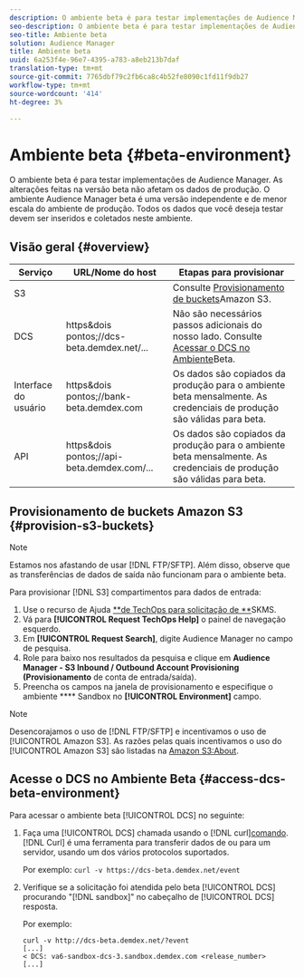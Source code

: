 ```yaml
---
description: O ambiente beta é para testar implementações de Audience Manager. As alterações feitas na versão beta não afetam os dados de produção. O ambiente Audience Manager beta é uma versão independente e de menor escala do ambiente de produção. Todos os dados que você deseja testar devem ser inseridos e coletados neste ambiente.
seo-description: O ambiente beta é para testar implementações de Audience Manager. As alterações feitas na versão beta não afetam os dados de produção. O ambiente Audience Manager beta é uma versão independente e de menor escala do ambiente de produção. Todos os dados que você deseja testar devem ser inseridos e coletados neste ambiente.
seo-title: Ambiente beta
solution: Audience Manager
title: Ambiente beta
uuid: 6a253f4e-96e7-4395-a783-a8eb213b7daf
translation-type: tm+mt
source-git-commit: 7765dbf79c2fb6ca8c4b52fe8090c1fd11f9db27
workflow-type: tm+mt
source-wordcount: '414'
ht-degree: 3%

---
```



# Ambiente beta {#beta-environment}

O ambiente beta é para testar implementações de Audience Manager. As alterações feitas na versão beta não afetam os dados de produção. O ambiente Audience Manager beta é uma versão independente e de menor escala do ambiente de produção. Todos os dados que você deseja testar devem ser inseridos e coletados neste ambiente.

## Visão geral {#overview}

<!-- beta_environment_admin.xml -->

| Serviço | URL/Nome do host | Etapas para provisionar |
|--- |--- |--- |
| S3 |  | Consulte [Provisionamento de buckets](admin-beta-environment.md#provision-s3-buckets)Amazon S3. |
| DCS | https&amp;dois pontos;//dcs-beta.demdex.net/... | Não são necessários passos adicionais do nosso lado. Consulte [Acessar o DCS no Ambiente](admin-beta-environment.md#access-dcs-beta-environment)Beta. |
| Interface do usuário | https&amp;dois pontos;//bank-beta.demdex.com | Os dados são copiados da produção para o ambiente beta mensalmente. As credenciais de produção são válidas para beta. |
| API | https&amp;dois pontos;//api-beta.demdex.com/... | Os dados são copiados da produção para o ambiente beta mensalmente. As credenciais de produção são válidas para beta. |

## Provisionamento de buckets Amazon S3 {#provision-s3-buckets}

>[!NOTE]
>
>Estamos nos afastando de usar [!DNL FTP/SFTP]. Além disso, observe que as transferências de dados de saída não funcionam para o ambiente beta.

Para provisionar [!DNL S3] compartimentos para dados de entrada:

1. Use o recurso de Ajuda [**de TechOps para solicitação de **](https://skms.adobe.com/)SKMS.
1. Vá para **[!UICONTROL Request TechOps Help]** o painel de navegação esquerdo.
1. Em **[!UICONTROL Request Search]**, digite Audience Manager no campo de pesquisa.
1. Role para baixo nos resultados da pesquisa e clique em **Audience Manager - S3 Inbound / Outbound Account Provisioning (Provisionamento** de conta de entrada/saída).
1. Preencha os campos na janela de provisionamento e especifique o ambiente **** Sandbox no **[!UICONTROL Environment]** campo.

>[!NOTE]
>
>Desencorajamos o uso de [!DNL FTP/SFTP] e incentivamos o uso de [!UICONTROL Amazon S3]. As razões pelas quais incentivamos o uso do [!UICONTROL Amazon S3] são listadas na [Amazon S3:About](https://docs.adobe.com/content/help/en/audience-manager/user-guide/reference/amazon-s3.html).

## Acesse o DCS no Ambiente Beta {#access-dcs-beta-environment}

Para acessar o ambiente beta [!UICONTROL DCS] no seguinte:

1. Faça uma [!UICONTROL DCS] chamada usando o [!DNL curl][comando](https://curl.haxx.se/docs/manpage.html). [!DNL Curl] é uma ferramenta para transferir dados de ou para um servidor, usando um dos vários protocolos suportados.

   Por exemplo: `curl -v https://dcs-beta.demdex.net/event`

1. Verifique se a solicitação foi atendida pelo beta [!UICONTROL DCS] procurando &quot;[!DNL sandbox]&quot; no cabeçalho de [!UICONTROL DCS] resposta.

   Por exemplo:

   ```
   curl -v http://dcs-beta.demdex.net/?event
   [...]
   < DCS: va6-sandbox-dcs-3.sandbox.demdex.com <release_number>
   [...]
   ```

<!--
1. Determine the load balancer's endpoint IP addresses.

   Run the `dig` [command](https://en.wikipedia.org/wiki/Dig_(command)) to determine the IP address of the nearest load balancer. The `dig` command queries the Domain Name System and returns the name and IP addresses of the Audience Manager [!UICONTROL Data Collection Servers (DCS)].

   ```
   dig dcs-beta.demdex.net
   ...
   dcs-sandbox-1754093861.us-east-1.elb.amazonaws.com. 60 IN A 52.87.15.51
   dcs-sandbox-1754093861.us-east-1.elb.amazonaws.com. 60 IN A 50.16.150.8
   dcs-sandbox-1754093861.us-east-1.elb.amazonaws.com. 60 IN A 52.2.228.100
   ```

1. Using one of the addresses in the above table, add a static DNS entry in the [!DNL `/etc/hosts`] file.

   On Windows, modify [!DNL `c:\WINDOWS\system32\drivers\etc\hosts`].

   For example:

[!DNL `52.87.15.51 samplepartner.demdex.net`]

   >[!NOTE]
   >
   >The addresses change occasionally, so you must keep your [!DNL /etc/hosts] file up to date.

   Additionally, if you need to set up ID synchronization, you must add a similar entry for [!DNL dpm.demdex.net.]

[!DNL `52.87.15.51 dpm.demdex.net`] [!DNL]. 

1. Make a [!UICONTROL DCS] call, using the `curl` [command](https://curl.haxx.se/docs/manpage.html). Curl is a tool to transfer data from or to a server, using one of many supported protocols.

   For example:

[!DNL `https://<domain>/event?product=camera`] 

1. Verify that your request was served by the beta [!UICONTROL DCS] by looking for "sandbox" in the [!UICONTROL DCS] response header.

   For example:

   ```
   curl -v https://dcs-beta.demdex.net/?event
   [...]
   < DCS: va6-sandbox-dcs-3.sandbox.demdex.com <release_number>
   [...]
   ```
-->